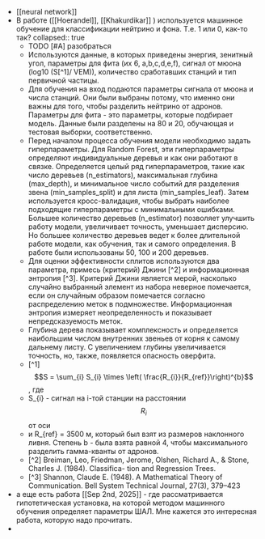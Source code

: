 - [[neural network]]
- В работе ([[Hoerandel]], [[Khakurdikar]] ) используется машинное обучение для классификации нейтрино и фона. Т.е. 1 или 0, как-то так?
  collapsed:: true
	- TODO [#A] разобраться
	- Используются данные, в которых приведены энергия, зенитный угол, параметры для фита (их 6, a,b,c,d,e,f), сигнал от мюона (log10 (S[^1]/ VEM)), количество сработавших станций и тип первичной частицы.
	- Для обучения на вход подаются параметры сигнала от мюона и числа станций. Они были выбраны потому, что именно они важны для того, чтобы разделить нейтрино от адронов. Параметры для фита - это параметры, которые подбирает модель. Данные были разделены на 80 и 20, обучающая и тестовая выборки, соответственно.
	- Перед началом процесса обучения модели необходимо задать гиперпараметры. Для Random Forest, эти гиперпараметры определяют индивидуальные деревья и как они работают в связке. Определяется целый ряд гиперпараметров, такие как число деревьев (n_estimators), максимальная глубина (max_depth), и минимальное число событий для разделения звена (min_samples_split) и для листа (min_samples_leaf). Затем используется кросс-валидация, чтобы выбрать наиболее подходящие гиперпараметры с минимальными ошибками. Большее количество деревьев (n_estimator) позволяет улучшить работу модели, увеличивает точность, уменьшает дисперсию. Но большее количество деревьев ведет к более длительной работе модели, как обучения, так и самого определения. В работе были использованы 50, 100 и 200 деревьев.
	- Для оценки эффективности сплитов используются два параметра, примесь (критерий) Джини [^2] и информационная энтропия [^3]. Критерий Джини является мерой, насколько случайно выбранный элемент из набора неверное помечается, если он случайным образом помечается согласно распределению меток в подмножестве. Информационная энтропия измеряет неопределенность и показывает непредсказуемость меток.
	- Глубина дерева показывает комплексность и определяется наибольшим числом внутренних звеньев от корня к самому дальнему листу. С увеличением глубины увеличивается точность, но, также, появляется опасность оверфита.
	- [^1] $$S = \sum_{i} S_{i} \times \left( \frac{R_{i}}{R_{ref}}\right)^{b}$$, где
	- S_{i} - сигнал на i-той станции на расстоянии $$R_{i}$$ от оси
	- и R_{ref} = 3500 м, который был взят из размеров наклонного ливня. Степень b - была взята равной 4, чтобы максимального разделить гамма-кванты от адронов.
	- [^2] Breiman, Leo, Friedman, Jerome, Olshen, Richard A., & Stone, Charles J. (1984). Classifica- tion and Regression Trees.
	- [^3] Shannon, Claude E. (1948). A Mathematical Theory of Communication. Bell System Technical Journal, 27(3), 379–423
- а еще есть работа [[Sep 2nd, 2025]] - где рассматривается гипотетическая установка, на которой методом машинного обучения определяет параметры ШАЛ. Мне кажется это интересная работа, которую надо прочитать.
-
